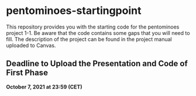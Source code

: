 # pentominoes-startingpoint

This repository provides you with the starting code for the pentominoes project 1-1. 
Be aware that the code contains some gaps that you will need to fill. 
The description of the project can be found in the project manual uploaded to Canvas. 



## Deadline to Upload the Presentation and Code of First Phase

**October 7, 2021 at 23:59 (CET)**
